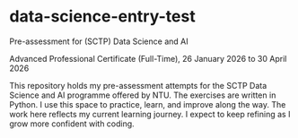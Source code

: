 # data-science-entry-test
Pre-assessment for (SCTP) Data Science and AI

Advanced Professional Certificate (Full-Time), 26 January 2026 to 30 April 2026

This repository holds my pre-assessment attempts for the SCTP Data Science and AI programme offered by NTU. The exercises are written in Python. 
I use this space to practice, learn, and improve along the way.
The work here reflects my current learning journey. I expect to keep refining as I grow more confident with coding.
